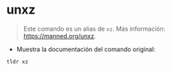 # unxz

> Este comando es un alias de `xz`.
> Más información: <https://manned.org/unxz>.

- Muestra la documentación del comando original:

`tldr xz`
